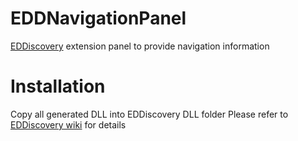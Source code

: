 # EDDNavigationPanel
[EDDiscovery](https://github.com/EDDiscovery/EDDiscovery) extension panel to provide navigation information

# Installation
Copy all generated DLL into EDDiscovery DLL folder
Please refer to [EDDiscovery wiki](https://github.com/EDDiscovery/EDDiscovery/wiki/3rd-Party-DLL-Support) for details
